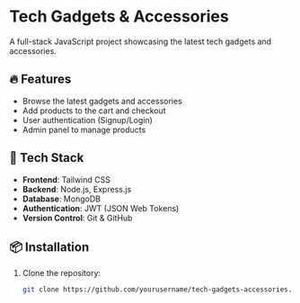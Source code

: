 # Tech Gadgets & Accessories

A full-stack JavaScript project showcasing the latest tech gadgets and accessories.

## 🔥 Features
- Browse the latest gadgets and accessories
- Add products to the cart and checkout
- User authentication (Signup/Login)
- Admin panel to manage products

## 🚀 Tech Stack
- **Frontend**: Tailwind CSS
- **Backend**: Node.js, Express.js
- **Database**: MongoDB
- **Authentication**: JWT (JSON Web Tokens)
- **Version Control**: Git & GitHub

## 📦 Installation
1. Clone the repository:
   ```sh
   git clone https://github.com/yourusername/tech-gadgets-accessories.git
